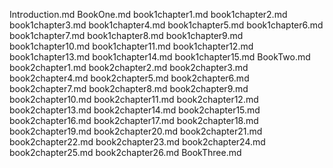 Introduction.md
BookOne.md
book1chapter1.md
book1chapter2.md
book1chapter3.md
book1chapter4.md
book1chapter5.md
book1chapter6.md
book1chapter7.md
book1chapter8.md
book1chapter9.md
book1chapter10.md
book1chapter11.md
book1chapter12.md
book1chapter13.md
book1chapter14.md
book1chapter15.md
BookTwo.md
book2chapter1.md
book2chapter2.md
book2chapter3.md
book2chapter4.md
book2chapter5.md
book2chapter6.md
book2chapter7.md
book2chapter8.md
book2chapter9.md
book2chapter10.md
book2chapter11.md
book2chapter12.md
book2chapter13.md
book2chapter14.md
book2chapter15.md
book2chapter16.md
book2chapter17.md
book2chapter18.md
book2chapter19.md
book2chapter20.md
book2chapter21.md
book2chapter22.md
book2chapter23.md
book2chapter24.md
book2chapter25.md
book2chapter26.md
BookThree.md